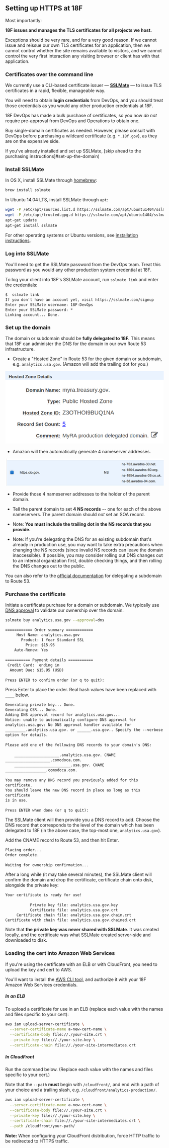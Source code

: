 ## Setting up HTTPS at 18F

Most importantly:

**18F issues and manages the TLS certificates for all projects we host.**

Exceptions should be very rare, and for a very good reason. If we cannot issue and reissue our own TLS certificates for an application, then we cannot control whether the site remains available to visitors, and we cannot control the very first interaction any visiting browser or client has with that application.

### Certificates over the command line

We currently use a CLI-based certificate issuer — **[SSLMate](https://sslmate.com)** — to issue TLS certificates in a rapid, flexible, manageable way.

You will need to obtain **login credentials** from DevOps, and you should treat those credentials as you would any other production credentials at 18F.

18F DevOps has made a bulk purchase of certificates, so you now _do not_ require pre-approval from DevOps and Operations to obtain one.

Buy single-domain certificates as needed. However, please consult with DevOps before purchasing a wildcard certificate (e.g. `*.18f.gov`), as they are on the expensive side.

If you've already installed and set up SSLMate, [skip ahead to the purchasing instructions]#set-up-the-domain)

### Install SSLMate

In OS X, install SSLMate through [homebrew](http://brew.sh):

```bash
brew install sslmate
```

In Ubuntu 14.04 LTS, install SSLMate through `apt`:

```bash
wget -P /etc/apt/sources.list.d https://sslmate.com/apt/ubuntu1404/sslmate.list
wget -P /etc/apt/trusted.gpg.d https://sslmate.com/apt/ubuntu1404/sslmate.gpg
apt-get update
apt-get install sslmate
```

For other operating systems or Ubuntu versions, see [installation instructions](https://sslmate.com/help/getting_started#install).

### Log into SSLMate

You'll need to get the SSLMate password from the DevOps team. Treat this password as you would any other production system credential at 18F.

To log your client into 18F's SSLMate account, run `sslmate link` and enter the credentials:

```
$  sslmate link
If you don't have an account yet, visit https://sslmate.com/signup
Enter your SSLMate username: 18F-DevOps
Enter your SSLMate password: *
Linking account... Done.
```

### Set up the domain

The domain or subdomain should be **fully delegated to 18F.** This means that 18F can administer the DNS for the domain in our own Route 53 infrastructure.

* Create a "Hosted Zone" in Route 53 for the given domain or subdomain, e.g. `analytics.usa.gov`. (Amazon will add the trailing dot for you.)

![hosted zone](images/route53.png)

* Amazon will then automatically generate 4 nameserver addresses.

![nameservers](images/ns-records.png)

* Provide those 4 nameserver addresses to the holder of the parent domain.
* Tell the parent domain to set **4 NS records** -- one for each of the above nameservers. The parent domain should _not_ set an SOA record.

* Note: **You must include the trailing dot in the NS records that you provide.**
* Note: If you're delegating the DNS for an existing subdomain that's already in production use, you may want to take extra precautions when changing the NS records (since invalid NS records can leave the domain inaccessible). If possible, you may consider rolling out DNS changes out to an internal organization first, double checking things, and then rolling the DNS changes out to the public.

You can also refer to the [official documentation](http://docs.aws.amazon.com/Route53/latest/DeveloperGuide/CreatingNewSubdomain.html) for delegating a subdomain to Route 53.

### Purchase the certificate

Initiate a certificate purchase for a domain or subdomain. We typically use [DNS approval](https://sslmate.com/help/approval/dns) to validate our ownership over the domain.

```bash
sslmate buy analytics.usa.gov --approval=dns
```

```
============ Order summary ============
     Host Name: analytics.usa.gov
       Product: 1 Year Standard SSL
         Price: $15.95
    Auto-Renew: Yes

=========== Payment details ===========
 Credit Card:  ending in
  Amount Due: $15.95 (USD)

Press ENTER to confirm order (or q to quit):
```

Press Enter to place the order. Real hash values have been replaced with `____` below.

```
Generating private key... Done.
Generating CSR... Done.
Adding DNS approval record for analytics.usa.gov...
Notice: unable to automatically configure DNS approval for analytics.usa.gov: No DNS approval handler available for _________.analytics.usa.gov. or ______.usa.gov.. Specify the --verbose option for details.

Please add one of the following DNS records to your domain's DNS:

    ____________________.analytics.usa.gov. CNAME ____________________.comodoca.com.
    _________________________.usa.gov. CNAME __________________.comodoca.com.

You may remove any DNS record you previously added for this certificate.
You should leave the new DNS record in place as long as this certificate
is in use.

Press ENTER when done (or q to quit): 
```

The SSLMate client will then provide you a DNS record to add. Choose the DNS record that corresponds to the level of the domain which has been delegated to 18F (in the above case, the top-most one, `analytics.usa.gov`).

Add the CNAME record to Route 53, and then hit Enter.

```
Placing order...
Order complete.

Waiting for ownership confirmation...
```

After a long while (it may take several minutes), the SSLMate client will confirm the domain and drop the certificate, certificate chain onto disk, alongside the private key:

```
Your certificate is ready for use!

           Private key file: analytics.usa.gov.key
           Certificate file: analytics.usa.gov.crt
     Certificate chain file: analytics.usa.gov.chain.crt
Certificate with chain file: analytics.usa.gov.chained.crt
```

Note that **the private key was never shared with SSLMate**. It was created locally, and the certificate was what SSLMate created server-side and downloaded to disk.

### Loading the cert into Amazon Web Services

If you're using the certificate with an ELB or with CloudFront, you need to upload the key and cert to AWS.

You'll want to install the [AWS CLI tool](https://aws.amazon.com/cli/), and authorize it with your 18F Amazon Web Services credentials.

##### In an ELB

To upload a certificate for use in an ELB (replace each value with the names and files specific to your cert):

```bash
aws iam upload-server-certificate \
  --server-certificate-name a-new-cert-name \
  --certificate-body file://./your-site.crt \
  --private-key file://./your-site.key \
  --certificate-chain file://./your-site-intermediates.crt
```

##### In CloudFront

Run the command below. (Replace each value with the names and files specific to your cert.)

Note that the `--path` **must** begin with `/cloudfront/`, and end with a path of your choice and a trailing slash, e.g. `/cloudfront/analytics-production/`.

```bash
aws iam upload-server-certificate \
  --server-certificate-name a-new-cert-name \
  --certificate-body file://./your-site.crt \
  --private-key file://./your-site.key \
  --certificate-chain file://./your-site-intermediates.crt \
  --path /cloudfront/your-path/
```

**Note:** When configuring your CloudFront distribution, force HTTP traffic to be redirected to HTTPS traffic.